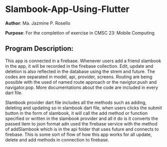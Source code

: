 # Slambook-App-Using-Flutter

**Author**: Ma. Jazmine P. Rosello

**Purpose**: For the completion of exercise in CMSC 23: Mobile Computing

## Program Description:

This app is connected in a firebase. Whenever users add a friend slambook in the app, it will be recorded in the firebase collection. Edit, update and deletion is also reflected in the database using the strem and future. The codes are separated in model, api, provider, screens. Routing are being possible with the used of named route approach or the navigtor.push and navigator.pop. More documentations about the code are included in every dart file.

Slambook provider dart file includes all the methods such as adding, deleting and updating so in slambook dart file, when users clicks the submit button in the form of slambook, it will call the add method or function specified or written in the slambook provider and all it do is it converts the passed item to json format adn used the firebase service with the method of addSlambook which is in the api folder that uses future and connects to firebase. This is some sort of flow of how this app works for all update, delete and add methods in connection to firebase.
